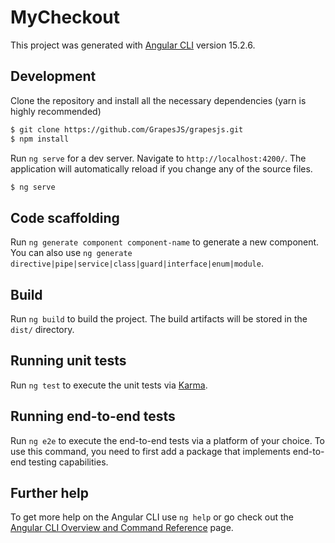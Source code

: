# MyCheckout

This project was generated with [Angular CLI](https://github.com/angular/angular-cli) version 15.2.6.

## Development

Clone the repository and install all the necessary dependencies (yarn is highly recommended)

```sh
$ git clone https://github.com/GrapesJS/grapesjs.git
$ npm install
```

Run `ng serve` for a dev server. Navigate to `http://localhost:4200/`. The application will automatically reload if you change any of the source files.

```sh
$ ng serve
```

## Code scaffolding

Run `ng generate component component-name` to generate a new component. You can also use `ng generate directive|pipe|service|class|guard|interface|enum|module`.

## Build

Run `ng build` to build the project. The build artifacts will be stored in the `dist/` directory.

## Running unit tests

Run `ng test` to execute the unit tests via [Karma](https://karma-runner.github.io).

## Running end-to-end tests

Run `ng e2e` to execute the end-to-end tests via a platform of your choice. To use this command, you need to first add a package that implements end-to-end testing capabilities.

## Further help

To get more help on the Angular CLI use `ng help` or go check out the [Angular CLI Overview and Command Reference](https://angular.io/cli) page.
